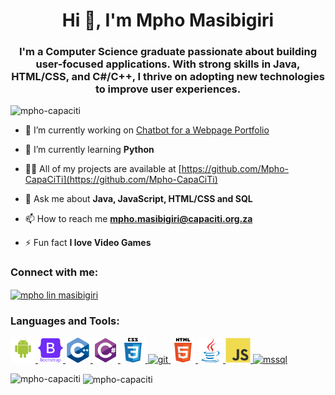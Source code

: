 <h1 align="center">Hi 👋, I'm Mpho Masibigiri</h1>
<h3 align="center">I'm a Computer Science graduate passionate about building user-focused applications. With strong skills in Java, HTML/CSS, and C#/C++, I thrive on adopting new technologies to improve user experiences.</h3>

<p align="left"> <img src="https://komarev.com/ghpvc/?username=mpho-capaciti&label=Profile%20views&color=0e75b6&style=flat" alt="mpho-capaciti" /> </p>


- 🔭 I’m currently working on [Chatbot for a Webpage Portfolio](https://mpho-capaciti.github.io/)

- 🌱 I’m currently learning **Python**

- 👨‍💻 All of my projects are available at [https://github.com/Mpho-CapaCiTi](https://github.com/Mpho-CapaCiTi)

- 💬 Ask me about **Java, JavaScript, HTML/CSS and SQL**

- 📫 How to reach me **mpho.masibigiri@capaciti.org.za**

- ⚡ Fun fact **I love Video Games**

<h3 align="left">Connect with me:</h3>
<p align="left">
<a href="https://linkedin.com/in/mpho-lin-masibigiri" target="blank"><img align="center" src="https://raw.githubusercontent.com/rahuldkjain/github-profile-readme-generator/master/src/images/icons/Social/linked-in-alt.svg" alt="mpho lin masibigiri" height="30" width="40" /></a>
</p>

<h3 align="left">Languages and Tools:</h3>
<p align="left"> <a href="https://developer.android.com" target="_blank" rel="noreferrer"> <img src="https://raw.githubusercontent.com/devicons/devicon/master/icons/android/android-original-wordmark.svg" alt="android" width="40" height="40"/> </a> <a href="https://getbootstrap.com" target="_blank" rel="noreferrer"> <img src="https://raw.githubusercontent.com/devicons/devicon/master/icons/bootstrap/bootstrap-plain-wordmark.svg" alt="bootstrap" width="40" height="40"/> </a> <a href="https://www.w3schools.com/cpp/" target="_blank" rel="noreferrer"> <img src="https://raw.githubusercontent.com/devicons/devicon/master/icons/cplusplus/cplusplus-original.svg" alt="cplusplus" width="40" height="40"/> </a> <a href="https://www.w3schools.com/cs/" target="_blank" rel="noreferrer"> <img src="https://raw.githubusercontent.com/devicons/devicon/master/icons/csharp/csharp-original.svg" alt="csharp" width="40" height="40"/> </a> <a href="https://www.w3schools.com/css/" target="_blank" rel="noreferrer"> <img src="https://raw.githubusercontent.com/devicons/devicon/master/icons/css3/css3-original-wordmark.svg" alt="css3" width="40" height="40"/> </a> <a href="https://git-scm.com/" target="_blank" rel="noreferrer"> <img src="https://www.vectorlogo.zone/logos/git-scm/git-scm-icon.svg" alt="git" width="40" height="40"/> </a> <a href="https://www.w3.org/html/" target="_blank" rel="noreferrer"> <img src="https://raw.githubusercontent.com/devicons/devicon/master/icons/html5/html5-original-wordmark.svg" alt="html5" width="40" height="40"/> </a> <a href="https://www.java.com" target="_blank" rel="noreferrer"> <img src="https://raw.githubusercontent.com/devicons/devicon/master/icons/java/java-original.svg" alt="java" width="40" height="40"/> </a> <a href="https://developer.mozilla.org/en-US/docs/Web/JavaScript" target="_blank" rel="noreferrer"> <img src="https://raw.githubusercontent.com/devicons/devicon/master/icons/javascript/javascript-original.svg" alt="javascript" width="40" height="40"/> </a> <a href="https://www.microsoft.com/en-us/sql-server" target="_blank" rel="noreferrer"> <img src="https://www.svgrepo.com/show/303229/microsoft-sql-server-logo.svg" alt="mssql" width="40" height="40"/> </a> </p>

<p><img align="left" src="https://github-readme-stats.vercel.app/api/top-langs?username=mpho-capaciti&show_icons=true&locale=en&layout=compact" alt="mpho-capaciti" /></p>

<p>&nbsp;<img align="center" src="https://github-readme-stats.vercel.app/api?username=mpho-capaciti&show_icons=true&locale=en" alt="mpho-capaciti" /></p>
